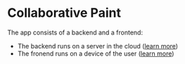 # Collaborative Paint

The app consists of a backend and a frontend:

* The backend runs on a server in the cloud ([learn more](./backend/README.md))
* The fronend runs on a device of the user ([learn more](./frontend/README.md))